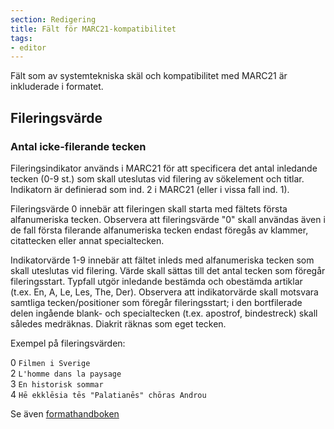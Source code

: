 ```yaml
---
section: Redigering
title: Fält för MARC21-kompatibilitet
tags:
- editor
---
```


Fält som av systemtekniska skäl och kompatibilitet med MARC21 är inkluderade i formatet.

## Fileringsvärde

### Antal icke-filerande tecken
Fileringsindikator används i MARC21 för att specificera det antal inledande tecken (0-9 st.) som skall uteslutas vid filering av sökelement och titlar. Indikatorn är definierad som ind. 2 i MARC21 (eller i vissa fall ind. 1).

Fileringsvärde 0 innebär att fileringen skall starta med fältets första alfanumeriska tecken. Observera att fileringsvärde "0" skall användas även i de fall första filerande alfanumeriska tecken endast föregås av klammer, citattecken eller annat specialtecken.

Indikatorvärde 1-9 innebär att fältet inleds med alfanumeriska tecken som skall uteslutas vid filering. Värde skall sättas till det antal tecken som föregår fileringsstart. Typfall utgör inledande bestämda och obestämda artiklar (t.ex. En, A, Le, Les, The, Der). Observera att indikatorvärde skall motsvara samtliga tecken/positioner som föregår fileringsstart; i den bortfilerade delen ingående blank- och specialtecken (t.ex. apostrof, bindestreck) skall således medräknas. Diakrit räknas som eget tecken.

Exempel på fileringsvärden:

0 `Filmen i Sverige`  
2 `L'homme dans la paysage`  
3 `En historisk sommar`  
4 `Hē ekklēsia tēs "Palatianēs" chōras Androu`  

Se även [formathandboken](http://www.kb.se/katalogisering/Formathandboken/Fileringsindikator/)
